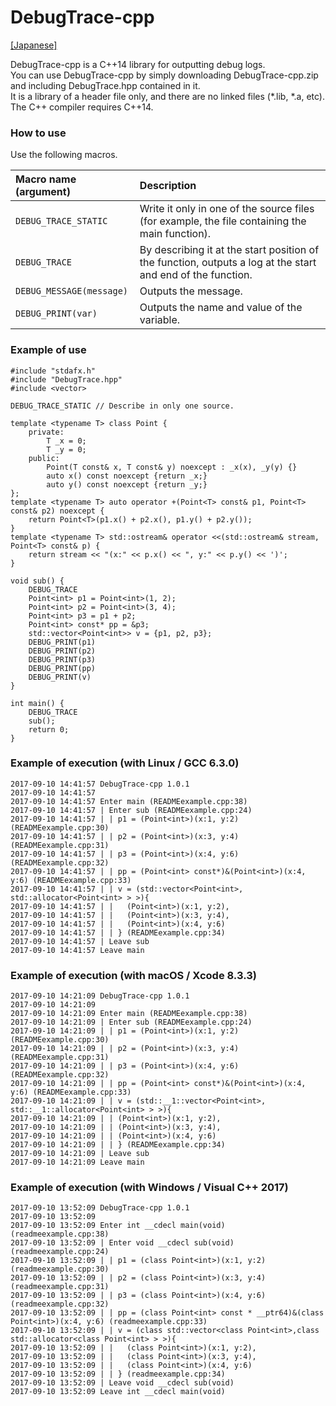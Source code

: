 DebugTrace-cpp
==============

[[Japanese]](README_ja.md)

DebugTrace-cpp is a C++14 library for outputting debug logs.  
You can use DebugTrace-cpp by simply downloading DebugTrace-cpp.zip and including DebugTrace.hpp contained in it.  
It is a library of a header file only, and there are no linked files (*.lib, *.a, etc).  
The C++ compiler requires C++14.

### How to use

Use the following macros.

|Macro name (argument)|Description|
|:--|:--|
|`DEBUG_TRACE_STATIC`    |Write it only in one of the source files (for example, the file containing the main function).|
|`DEBUG_TRACE`           |By describing it at the start position of the function, outputs a log at the start and end of the function.|
|`DEBUG_MESSAGE(message)`|Outputs the message.|
|`DEBUG_PRINT(var)`      |Outputs the name and value of the variable.|

### Example of use
```
#include "stdafx.h"
#include "DebugTrace.hpp"
#include <vector>

DEBUG_TRACE_STATIC // Describe in only one source.

template <typename T> class Point {
    private:
        T _x = 0;
        T _y = 0;
    public:
        Point(T const& x, T const& y) noexcept : _x(x), _y(y) {}
        auto x() const noexcept {return _x;}
        auto y() const noexcept {return _y;}
};
template <typename T> auto operator +(Point<T> const& p1, Point<T> const& p2) noexcept {
    return Point<T>(p1.x() + p2.x(), p1.y() + p2.y());
}
template <typename T> std::ostream& operator <<(std::ostream& stream, Point<T> const& p) {
    return stream << "(x:" << p.x() << ", y:" << p.y() << ')';
}

void sub() {
    DEBUG_TRACE
    Point<int> p1 = Point<int>(1, 2);
    Point<int> p2 = Point<int>(3, 4);
    Point<int> p3 = p1 + p2;
    Point<int> const* pp = &p3;
    std::vector<Point<int>> v = {p1, p2, p3};
    DEBUG_PRINT(p1)
    DEBUG_PRINT(p2)
    DEBUG_PRINT(p3)
    DEBUG_PRINT(pp)
    DEBUG_PRINT(v)
}

int main() {
    DEBUG_TRACE
    sub();
    return 0;
}
```



### Example of execution (with Linux / GCC 6.3.0)
```
2017-09-10 14:41:57 DebugTrace-cpp 1.0.1
2017-09-10 14:41:57 
2017-09-10 14:41:57 Enter main (READMEexample.cpp:38)
2017-09-10 14:41:57 | Enter sub (READMEexample.cpp:24)
2017-09-10 14:41:57 | | p1 = (Point<int>)(x:1, y:2) (READMEexample.cpp:30)
2017-09-10 14:41:57 | | p2 = (Point<int>)(x:3, y:4) (READMEexample.cpp:31)
2017-09-10 14:41:57 | | p3 = (Point<int>)(x:4, y:6) (READMEexample.cpp:32)
2017-09-10 14:41:57 | | pp = (Point<int> const*)&(Point<int>)(x:4, y:6) (READMEexample.cpp:33)
2017-09-10 14:41:57 | | v = (std::vector<Point<int>, std::allocator<Point<int> > >){
2017-09-10 14:41:57 | |   (Point<int>)(x:1, y:2), 
2017-09-10 14:41:57 | |   (Point<int>)(x:3, y:4), 
2017-09-10 14:41:57 | |   (Point<int>)(x:4, y:6)
2017-09-10 14:41:57 | | } (READMEexample.cpp:34)
2017-09-10 14:41:57 | Leave sub
2017-09-10 14:41:57 Leave main
```

### Example of execution (with macOS / Xcode 8.3.3)
```
2017-09-10 14:21:09 DebugTrace-cpp 1.0.1
2017-09-10 14:21:09
2017-09-10 14:21:09 Enter main (READMEexample.cpp:38)
2017-09-10 14:21:09 | Enter sub (READMEexample.cpp:24)
2017-09-10 14:21:09 | | p1 = (Point<int>)(x:1, y:2) (READMEexample.cpp:30)
2017-09-10 14:21:09 | | p2 = (Point<int>)(x:3, y:4) (READMEexample.cpp:31)
2017-09-10 14:21:09 | | p3 = (Point<int>)(x:4, y:6) (READMEexample.cpp:32)
2017-09-10 14:21:09 | | pp = (Point<int> const*)&(Point<int>)(x:4, y:6) (READMEexample.cpp:33)
2017-09-10 14:21:09 | | v = (std::__1::vector<Point<int>, std::__1::allocator<Point<int> > >){
2017-09-10 14:21:09 | | (Point<int>)(x:1, y:2),
2017-09-10 14:21:09 | | (Point<int>)(x:3, y:4),
2017-09-10 14:21:09 | | (Point<int>)(x:4, y:6)
2017-09-10 14:21:09 | | } (READMEexample.cpp:34)
2017-09-10 14:21:09 | Leave sub
2017-09-10 14:21:09 Leave main
```

### Example of execution (with Windows / Visual C++ 2017)
```
2017-09-10 13:52:09 DebugTrace-cpp 1.0.1
2017-09-10 13:52:09
2017-09-10 13:52:09 Enter int __cdecl main(void) (readmeexample.cpp:38)
2017-09-10 13:52:09 | Enter void __cdecl sub(void) (readmeexample.cpp:24)
2017-09-10 13:52:09 | | p1 = (class Point<int>)(x:1, y:2) (readmeexample.cpp:30)
2017-09-10 13:52:09 | | p2 = (class Point<int>)(x:3, y:4) (readmeexample.cpp:31)
2017-09-10 13:52:09 | | p3 = (class Point<int>)(x:4, y:6) (readmeexample.cpp:32)
2017-09-10 13:52:09 | | pp = (class Point<int> const * __ptr64)&(class Point<int>)(x:4, y:6) (readmeexample.cpp:33)
2017-09-10 13:52:09 | | v = (class std::vector<class Point<int>,class std::allocator<class Point<int> > >){
2017-09-10 13:52:09 | |   (class Point<int>)(x:1, y:2),
2017-09-10 13:52:09 | |   (class Point<int>)(x:3, y:4),
2017-09-10 13:52:09 | |   (class Point<int>)(x:4, y:6)
2017-09-10 13:52:09 | | } (readmeexample.cpp:34)
2017-09-10 13:52:09 | Leave void __cdecl sub(void)
2017-09-10 13:52:09 Leave int __cdecl main(void)
```
